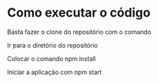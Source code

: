 # Como executar o código
Basta fazer o clone do repositório com o comando

Ir para o diretório do repositório

Colocar o comando npm install

Iniciar a aplicação com npm start


